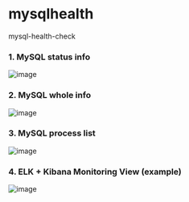 # mysqlhealth
mysql-health-check
### 1. MySQL status info
![image](https://github.com/khkwon01/mysqlhealth/assets/8789421/f43a5560-cc5d-4d79-b00f-aa87dd99e058)

### 2. MySQL whole info
![image](https://github.com/khkwon01/mysqlhealth/assets/8789421/e5ddc0b6-1647-4208-9c63-f93b091e0b0e)

### 3. MySQL process list
![image](https://github.com/khkwon01/mysqlhealth/assets/8789421/5aef97d7-3bd6-44c5-81cb-824a104a3695)

### 4. ELK + Kibana Monitoring View (example)
![image](https://github.com/khkwon01/mysqlhealth/assets/8789421/c5ea1d22-081c-4def-910e-a361d4745c42)



